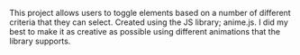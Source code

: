 This project allows users to toggle elements based on a number of different criteria that they can select. Created using the JS library; anime.js. I did my best to make it as creative as possible using different animations that the library supports.
